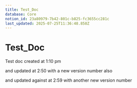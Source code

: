 ```yaml
---
title: Test_Doc
database: Core
notion_id: 23a80979-7b42-801c-b825-fc3655cc281c
last_updated: 2025-07-25T11:36:48.858Z
---
```


# Test_Doc


Test doc created at 1:10 pm


and updated at 2:50 with a new version number also


and updated against at 2:59 with another new version number

